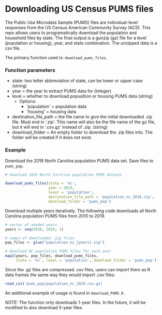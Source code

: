 # Downloading US Census PUMS files

The Public Use Microdata Sample (PUMS) files are individual-level responses from the US Census American Community Survey (ACS). This repo allows users to programatically download the population and household files by state. The final output is a gunzip (gz) file for a level (population or housing), year, and state combination. The unzipped data is a csv file.

The primary function used is: `download_pums_files`.

### Function parameters

- state: two letter abbreviation of state, can be lower or upper case (string)
- year = the year to extract PUMS data for (integer)
- level = whether to download popualtion or housing PUMS data (string)
  - Options:
    - 'population' = population data
    - 'housing' = housing data
- destination_file_path = the file name to give the initial downloaded .zip file. Must end in '.zip'. This name will also be the file name of the gz file, but it will end in '.csv.gz' instead of .zip. (string)
- download_folder = An empty folder to download the .zip files into. The folder will be created if it does not exist.

### Example

Download the 2019 North Carolina population PUMS data set. Save files to `pums_pop`.

```r
# download 2019 North Carolina population PUMS dataset

download_pums_files(state = 'nc', 
                    year = 2019, 
                    level = 'population', 
                    destination_file_path = 'population_nc_2019.zip', 
                    download_folder = 'pums_pop')
```

Download multiple years iteratively. The following code downloads all North Carolina population PUMS files from 2010 to 2019.

```r
# vector of needed years
years <- seq(2010, 2019, 1)

# names of downloaded .zip files
pop_files <- glue("population_nc_{years}.zip") 

# download NC population PUMS files for each year
map2(years, pop_files, download_pums_files, 
     state = 'nc', level = 'population', download_folder = 'pums_pop')
```

Since the .gz files are compressed .csv files, users can import them as R data frames the same way they would import .csv files:

```r
read_csv('pums_pop/population_nc_2010.csv.gz)
```
An additional example of usage is found in `download_PUMS.R.`

*NOTE:* The function only downloads 1-year files. In the future, it will be modified to also download 5-year files.

